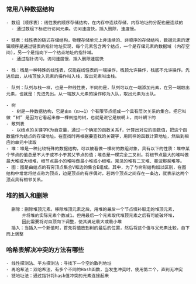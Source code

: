 ### 常用八种数据结构

    - 数组（顺序表）：线性表的顺序存储结构，在内存中连续存储，内存地址的分配也是连续的
      - 通过数组下标进行访问元素。访问速度快，插入删除，速度慢。

    - 链表：线性表的链式存储结构，物理存储单元上非连续的、非顺序的存储结构，数据元素的逻辑顺序是通过链表的指针地址实现，每个元素包含两个结点，一个是存储元素的数据域 (内存空间)，另一个是指向下一个结点地址的指针域。
      - 通过指针访问。访问速度慢，插入删除速度快

    - 栈：栈是一种特殊的线性表，仅能在线性表的一端操作，栈顶允许操作，栈底不允许操作。先进后出，从栈顶放入元素的操作叫入栈，取出元素叫出栈。  

    - 队列：队列与栈一样，也是一种线性表，不同的是，队列可以在一端添加元素，在另一端取出元素，也就是：先进先出。从一端放入元素的操作称为入队，取出元素为出队。

    - 树
      - 树是一种数据结构，它是由n（n>=1）个有限节点组成一个具有层次关系的集合。把它叫做 “树” 是因为它看起来像一棵倒挂的树，也就是说它是根朝上，而叶朝下的
    - 散列表
      - 以结点的关键字K为自变量，通过一个确定的函数关系f，计算出对应的函数值，把这个函数值作为结点的存储地址。在查找时再根据要查找的关键字，用同样的函数计算地址，然后到相应的单元中读取
    - 堆：堆是一种比较特殊的数据结构，可以被看做一棵树的数组对象，具有以下的性质：堆中某个节点的值总是不大于或不小于其父节点的值；堆总是一棵完全二叉树。将根节点最大的堆叫做最大堆或大根堆，根节点最小的堆叫做最小堆或小根堆。常见的堆有二叉堆、斐波那契堆等。
    - 图：图是由结点的有穷顶点集合V和边的集合E组成。其中，为了与树形结构加以区别，在图结构中常常将结点称为顶点，边是顶点的有序偶对，若两个顶点之间存在一条边，就表示这两个顶点具有相邻关系。


### 堆的插入和删除
      删除：删除堆顶元素。移除堆顶元素之后，用堆的最后一个节点填补取走的堆顶元素，
          并将堆的实际元素个数减1。但用最后一个元素取代堆顶元素之后有可能破坏堆，
          因此需要将对自顶向下调整，使其满足最大或最小堆
      插入：当插入一个新值时，首先将值放到树的最后的位置，然后将这个值与父元素比较，自下而上调整

### 哈希表解决冲突的方法有哪些
    - 线性探测法、平方探测法：寻找下一个空的散列地址
    - 再哈希法：双哈希法，有多个不同的Hash函数，当发生冲突时，使用第二个，直到无冲突
    - 链地址法：通过指针将hash值冲突的元素连接起来